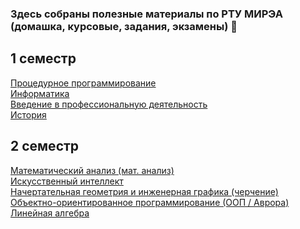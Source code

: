 ### Здесь собраны полезные материалы по РТУ МИРЭА (домашка, курсовые, задания, экзамены) 👋

## 1 семестр
[Процедурное программирование](https://github.com/mireashik/prog_1sem)
<br>
[Информатика](https://github.com/mireashik/inf_1sem)
<br>
[Введение в профессиональную деятельность](https://github.com/mireashik/prof)
<br>
[История](https://github.com/mireashik/history)

## 2 семестр
[Математический анализ (мат. анализ)](https://github.com/mireashik/matanalyz_2sem)
<br>
[Искусственный интеллект](https://github.com/mireashik/II_2sem)
<br>
[Начертательная геометрия и инженерная графика (черчение)](https://github.com/mireashik/drafting_2sem)
<br>
[Объектно-ориентированное программирование (ООП / Аврора)](https://github.com/mireashik/oop_2sem)
<br>
[Линейная алгебра](https://github.com/mireashik/algebra_2sem)
<!--
**mireashik/mireashik** is a ✨ _special_ ✨ repository because its `README.md` (this file) appears on your GitHub profile.

Here are some ideas to get you started:

- 🔭 I’m currently working on ...
- 🌱 I’m currently learning ...
- 👯 I’m looking to collaborate on ...
- 🤔 I’m looking for help with ...
- 💬 Ask me about ...
- 📫 How to reach me: ...
- 😄 Pronouns: ...
- ⚡ Fun fact: ...
-->
